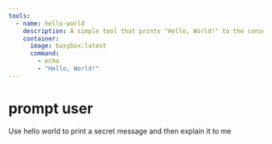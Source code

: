 ```yaml
---
tools:
  - name: hello-world
    description: A simple tool that prints "Hello, World!" to the console
    container:
      image: busybox:latest
      command:
        - echo
        - "Hello, World!"
---
```


# prompt user

Use hello world to print a secret message and then explain it to me

